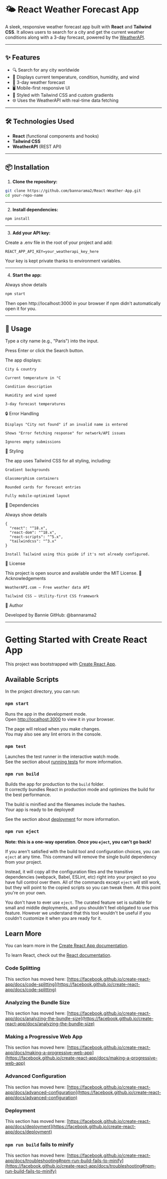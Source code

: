 # 🌤️ React Weather Forecast App

A sleek, responsive weather forecast app built with **React** and **Tailwind CSS**. It allows users to search for a city and get the current weather conditions along with a 3-day forecast, powered by the [WeatherAPI](https://www.weatherapi.com/).

---

## ✨ Features

- 🔍 Search for any city worldwide
- 📍 Displays current temperature, condition, humidity, and wind
- 📅 3-day weather forecast
- 🖥️ Mobile-first responsive UI
- 🎨 Styled with Tailwind CSS and custom gradients
- 🌐 Uses the WeatherAPI with real-time data fetching

---

## 🛠️ Technologies Used

- **React** (functional components and hooks)
- **Tailwind CSS**
- **WeatherAPI** (REST API)

---

## 📦 Installation

1. **Clone the repository:**

```bash
git clone https://github.com/bannarama2/React-Weather-App.git
cd your-repo-name
```

---

2. **Install dependencies:**

```bash
npm install
```

---

3. **Add your API key:**

Create a .env file in the root of your project and add:

```
REACT_APP_API_KEY=your_weatherapi_key_here
```

Your key is kept private thanks to environment variables.

---

4. **Start the app:**

Always show details

```bash
npm start
```

Then open http://localhost:3000 in your browser if npm didn't automatically open it for you.

---

## 🚀 Usage

Type a city name (e.g., "Paris") into the input.

Press Enter or click the Search button.

The app displays:

    City & country

    Current temperature in °C

    Condition description

    Humidity and wind speed

    3-day forecast temperatures


🔒 Error Handling

    Displays "City not found" if an invalid name is entered

    Shows "Error fetching response" for network/API issues

    Ignores empty submissions

🎨 Styling

The app uses Tailwind CSS for all styling, including:

    Gradient backgrounds

    Glassmorphism containers

    Rounded cards for forecast entries

    Fully mobile-optimized layout

🧱 Dependencies

Always show details
```
{
  "react": "^18.x",
  "react-dom": "^18.x",
  "react-scripts": "^5.x",
  "tailwindcss": "^3.x"
}
```

    Install Tailwind using this guide if it's not already configured.

📄 License

This project is open source and available under the MIT License.
🙌 Acknowledgements

    WeatherAPI.com – Free weather data API

    Tailwind CSS – Utility-first CSS framework

👤 Author

Developed by Bannie
GitHub: @bannarama2

---

# Getting Started with Create React App

This project was bootstrapped with [Create React App](https://github.com/facebook/create-react-app).

## Available Scripts

In the project directory, you can run:

### `npm start`

Runs the app in the development mode.\
Open [http://localhost:3000](http://localhost:3000) to view it in your browser.

The page will reload when you make changes.\
You may also see any lint errors in the console.

### `npm test`

Launches the test runner in the interactive watch mode.\
See the section about [running tests](https://facebook.github.io/create-react-app/docs/running-tests) for more information.

### `npm run build`

Builds the app for production to the `build` folder.\
It correctly bundles React in production mode and optimizes the build for the best performance.

The build is minified and the filenames include the hashes.\
Your app is ready to be deployed!

See the section about [deployment](https://facebook.github.io/create-react-app/docs/deployment) for more information.

### `npm run eject`

**Note: this is a one-way operation. Once you `eject`, you can't go back!**

If you aren't satisfied with the build tool and configuration choices, you can `eject` at any time. This command will remove the single build dependency from your project.

Instead, it will copy all the configuration files and the transitive dependencies (webpack, Babel, ESLint, etc) right into your project so you have full control over them. All of the commands except `eject` will still work, but they will point to the copied scripts so you can tweak them. At this point you're on your own.

You don't have to ever use `eject`. The curated feature set is suitable for small and middle deployments, and you shouldn't feel obligated to use this feature. However we understand that this tool wouldn't be useful if you couldn't customize it when you are ready for it.

## Learn More

You can learn more in the [Create React App documentation](https://facebook.github.io/create-react-app/docs/getting-started).

To learn React, check out the [React documentation](https://reactjs.org/).

### Code Splitting

This section has moved here: [https://facebook.github.io/create-react-app/docs/code-splitting](https://facebook.github.io/create-react-app/docs/code-splitting)

### Analyzing the Bundle Size

This section has moved here: [https://facebook.github.io/create-react-app/docs/analyzing-the-bundle-size](https://facebook.github.io/create-react-app/docs/analyzing-the-bundle-size)

### Making a Progressive Web App

This section has moved here: [https://facebook.github.io/create-react-app/docs/making-a-progressive-web-app](https://facebook.github.io/create-react-app/docs/making-a-progressive-web-app)

### Advanced Configuration

This section has moved here: [https://facebook.github.io/create-react-app/docs/advanced-configuration](https://facebook.github.io/create-react-app/docs/advanced-configuration)

### Deployment

This section has moved here: [https://facebook.github.io/create-react-app/docs/deployment](https://facebook.github.io/create-react-app/docs/deployment)

### `npm run build` fails to minify

This section has moved here: [https://facebook.github.io/create-react-app/docs/troubleshooting#npm-run-build-fails-to-minify](https://facebook.github.io/create-react-app/docs/troubleshooting#npm-run-build-fails-to-minify)
